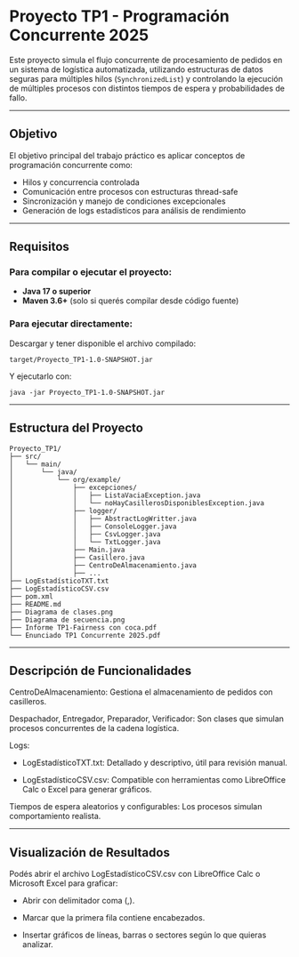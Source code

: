﻿# Proyecto TP1 - Programación Concurrente 2025


Este proyecto simula el flujo concurrente de procesamiento de pedidos en un sistema de logística automatizada, utilizando estructuras de datos seguras para múltiples hilos (`SynchronizedList`) y controlando la ejecución de múltiples procesos con distintos tiempos de espera y probabilidades de fallo.

---

## Objetivo

El objetivo principal del trabajo práctico es aplicar conceptos de programación concurrente como:

- Hilos y concurrencia controlada
- Comunicación entre procesos con estructuras thread-safe
- Sincronización y manejo de condiciones excepcionales
- Generación de logs estadísticos para análisis de rendimiento

---

## Requisitos

### Para compilar o ejecutar el proyecto:

- **Java 17 o superior**
- **Maven 3.6+** (solo si querés compilar desde código fuente)

### Para ejecutar directamente:

Descargar y tener disponible el archivo compilado:

    target/Proyecto_TP1-1.0-SNAPSHOT.jar


Y ejecutarlo con:


    java -jar Proyecto_TP1-1.0-SNAPSHOT.jar

---

## Estructura del Proyecto

    Proyecto_TP1/ 
    ├── src/
    │   └── main/
    │       └── java/
    │           └── org/example/
    │               ├── excepciones/ 
    │               │   ├── ListaVaciaException.java
    │               │   └── noHayCasillerosDisponiblesException.java
    │               ├── logger/
    │               │   ├── AbstractLogWritter.java
    │               │   ├── ConsoleLogger.java
    │               │   ├── CsvLogger.java
    │               │   └── TxtLogger.java
    │               ├── Main.java
    │               ├── Casillero.java
    │               ├── CentroDeAlmacenamiento.java
    │               ├── ...
    ├── LogEstadísticoTXT.txt
    ├── LogEstadísticoCSV.csv
    ├── pom.xml
    ├── README.md
    ├── Diagrama de clases.png
    ├── Diagrama de secuencia.png
    ├── Informe TP1-Fairness con coca.pdf
    └── Enunciado TP1 Concurrente 2025.pdf


---

## Descripción de Funcionalidades

CentroDeAlmacenamiento: Gestiona el almacenamiento de pedidos con casilleros.

Despachador, Entregador, Preparador, Verificador: Son clases que simulan procesos concurrentes de la cadena logística.

Logs:

- LogEstadísticoTXT.txt: Detallado y descriptivo, útil para revisión manual.

- LogEstadísticoCSV.csv: Compatible con herramientas como LibreOffice Calc o Excel para generar gráficos.

Tiempos de espera aleatorios y configurables: Los procesos simulan comportamiento realista.

---

## Visualización de Resultados

Podés abrir el archivo LogEstadísticoCSV.csv con LibreOffice Calc o Microsoft Excel para graficar:

- Abrir con delimitador coma (,).

- Marcar que la primera fila contiene encabezados.

- Insertar gráficos de líneas, barras o sectores según lo que quieras analizar.
